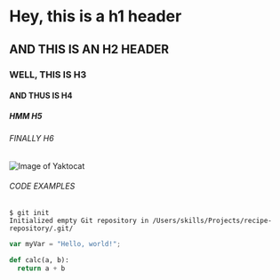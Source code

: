 # Hey, this is a h1 header
## AND THIS IS AN H2 HEADER
### WELL, THIS IS H3
#### AND THUS IS H4
##### HMM H5
###### FINALLY H6


![Image of Yaktocat](https://octodex.github.com/images/yaktocat.png)

###### CODE EXAMPLES

```
$ git init
Initialized empty Git repository in /Users/skills/Projects/recipe-repository/.git/
```

``` javascript
var myVar = "Hello, world!";
```

``` python
def calc(a, b):
  return a + b
```

